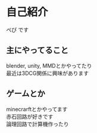<!--### Hi there 👋-->

<!--
**NCT-Nerd/NCT-Nerd** is a ✨ _special_ ✨ repository because its `README.md` (this file) appears on your GitHub profile.

Here are some ideas to get you started:

- 🔭 I’m currently working on ...
- 🌱 I’m currently learning ...
- 👯 I’m looking to collaborate on ...
- 🤔 I’m looking for help with ...
- 💬 Ask me about ...
- 📫 How to reach me: ...
- 😄 Pronouns: ...
- ⚡ Fun fact: ...
-->

# 自己紹介
ぺぴ です
## 主にやってること
blender, unity, MMDとかやってたり  
最近は3DCG関係に興味があります
## ゲームとか
minecrarftとかやってます  
赤石回路が好きです  
論理回路で計算機作ったり